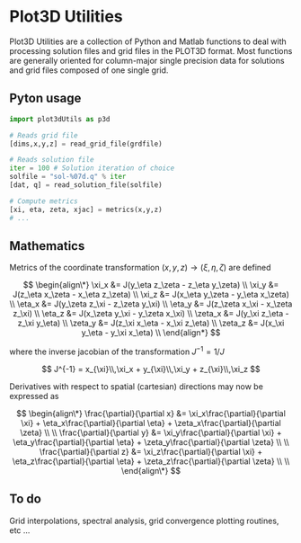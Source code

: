 # Plot3D Utilities

Plot3D Utilities are a collection of Python and Matlab functions to deal with processing solution files and grid files in the PLOT3D format. Most functions are generally oriented for column-major single precision data for solutions and grid files composed of one single grid.

## Pyton usage
```python
import plot3dUtils as p3d

# Reads grid file
[dims,x,y,z] = read_grid_file(grdfile)

# Reads solution file
iter = 100 # Solution iteration of choice
solfile = "sol-%07d.q" % iter
[dat, q] = read_solution_file(solfile)

# Compute metrics
[xi, eta, zeta, xjac] = metrics(x,y,z)
# ...
```
## Mathematics
Metrics of the coordinate transformation $(x,y,z) \rightarrow (\xi,\eta,\zeta)$ are defined

$$
   \begin{align\*}
    \xi_x   &= J(y_\eta  z_\zeta - z_\eta  y_\zeta) \\
    \xi_y   &= J(z_\eta  x_\zeta - x_\eta  z_\zeta) \\
    \xi_z   &= J(x_\eta  y_\zeta - y_\eta  x_\zeta) \\
    \eta_x  &= J(y_\zeta z_\xi   - z_\zeta y_\xi)   \\
    \eta_y  &= J(z_\zeta x_\xi   - x_\zeta z_\xi)   \\
    \eta_z  &= J(x_\zeta y_\xi   - y_\zeta x_\xi)   \\
    \zeta_x &= J(y_\xi   z_\eta  - z_\xi   y_\eta)  \\
    \zeta_y &= J(z_\xi   x_\eta  - x_\xi   z_\eta)  \\
    \zeta_z &= J(x_\xi   y_\eta  - y_\xi   x_\eta)  \\
   \end{align*}
$$

where the inverse jacobian of the transformation $J^{-1}=1/J$ 

$$
J^{-1} = x_{\xi}\\,\xi_x + y_{\xi}\\,\xi_y + z_{\xi}\\,\xi_z
$$

Derivatives with respect to spatial (cartesian) directions may now be expressed as

$$
   \begin{align\*}
      \frac{\partial}{\partial x} &= \xi_x\frac{\partial}{\partial \xi} + \eta_x\frac{\partial}{\partial \eta} + \zeta_x\frac{\partial}{\partial \zeta} \\
      \\
          \frac{\partial}{\partial y} &= \xi_y\frac{\partial}{\partial \xi} + \eta_y\frac{\partial}{\partial \eta} + \zeta_y\frac{\partial}{\partial \zeta} \\
      \\
          \frac{\partial}{\partial z} &= \xi_z\frac{\partial}{\partial \xi} + \eta_z\frac{\partial}{\partial \eta} + \zeta_z\frac{\partial}{\partial \zeta} \\
      \\
   \end{align\*}
$$

## To do
Grid interpolations, spectral analysis, grid convergence plotting routines, etc ...
